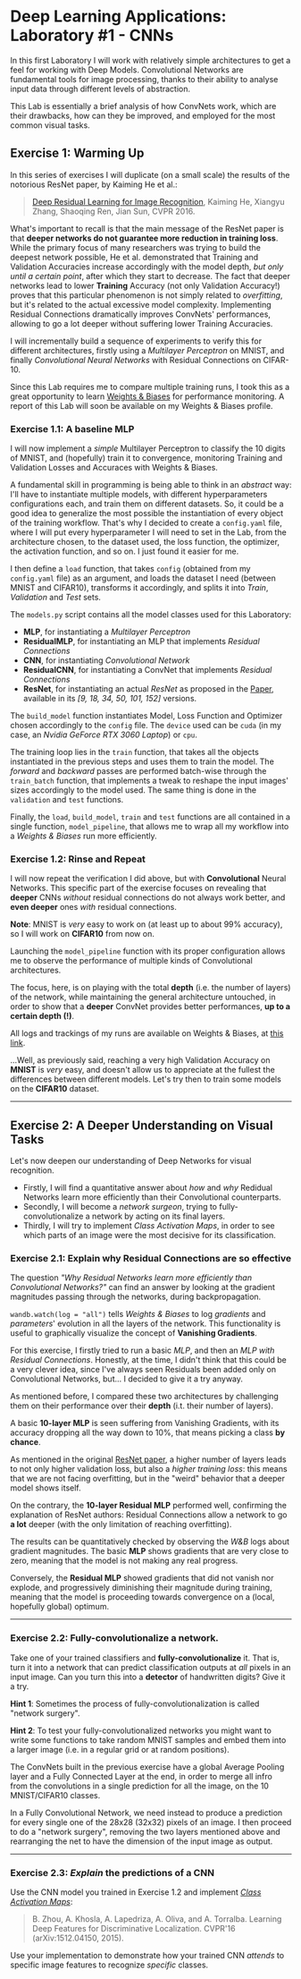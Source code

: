# Deep Learning Applications: Laboratory #1 - CNNs

In this first Laboratory I will work with relatively simple architectures to get a feel for working with Deep Models. Convolutional Networks are fundamental tools for image processing, thanks to their ability to analyse input data through different levels of abstraction.

This Lab is essentially a brief analysis of how ConvNets work, which are their drawbacks, how can they be improved, and employed for the most common visual tasks.

## Exercise 1: Warming Up
In this series of exercises I will duplicate (on a small scale) the results of the notorious ResNet paper, by Kaiming He et al.:

> [Deep Residual Learning for Image Recognition](https://arxiv.org/abs/1512.03385), Kaiming He, Xiangyu Zhang, Shaoqing Ren, Jian Sun, CVPR 2016.

What's important to recall is that the main message of the ResNet paper is that **deeper networks do not guarantee more reduction in training loss**. While the primary focus of many researchers was trying to build the deepest network possible, He et al. demonstrated that Training and Validation Accuracies increase accordingly with the model depth, *but only until a certain point*, after which they start to decrease. The fact that deeper networks lead to lower **Training** Accuracy (not only Validation Accuracy!) proves that this particular phenomenon is not simply related to *overfitting*, but it's related to the actual excessive model complexity.
Implementing Residual Connections dramatically improves ConvNets' performances, allowing to go a lot deeper without suffering lower Training Accuracies.

I will incrementally build a sequence of experiments to verify this for different architectures, firstly using a *Multilayer Perceptron* on MNIST, and finally *Convolutional Neural Networks* with Residual Connections on CIFAR-10.

Since this Lab requires me to compare multiple training runs, I took this as a great opportunity to learn [Weights & Biases](https://wandb.ai/site) for performance monitoring. A report of this Lab will soon be available on my Weights & Biases profile.

### Exercise 1.1: A baseline MLP

I will now implement a *simple* Multilayer Perceptron to classify the 10 digits of MNIST, and (hopefully) train it to convergence, monitoring Training and Validation Losses and Accuraces with Weights & Biases.

A fundamental skill in programming is being able to think in an *abstract* way: I'll have to instantiate multiple models, with different hyperparameters configurations each, and train them on different datasets. So, it could be a good idea to generalize the most possible the instantiation of every object of the training workflow. That's why I decided to create a `config.yaml` file, where I will put every hyperparameter I will need to set in the Lab, from the architecture chosen, to the dataset used, the loss function, the optimizer, the activation function, and so on. I just found it easier for me.

I then define a `load` function, that takes `config` (obtained from my `config.yaml` file) as an argument, and loads the dataset I need (between MNIST and CIFAR10), transforms it accordingly, and splits it into *Train*, *Validation* and *Test* sets.

The `models.py` script contains all the model classes used for this Laboratory:
+ **MLP**, for instantiating a *Multilayer Perceptron*
+ **ResidualMLP**, for instantiating an MLP that implements *Residual Connections*
+ **CNN**, for instantiating *Convolutional Network*
+ **ResidualCNN**, for instantiating a ConvNet that implements *Residual Connections*
+ **ResNet**, for instantiating an actual *ResNet* as proposed in the [Paper](https://arxiv.org/abs/1512.03385), available in its *[9, 18, 34, 50, 101, 152]* versions.

The `build_model` function instantiates Model, Loss Function and Optimizer chosen accordingly to the `config` file. The `device` used can be `cuda` (in my case, an *Nvidia GeForce RTX 3060 Laptop*) or `cpu`.

The training loop lies in the `train` function, that takes all the objects instantiated in the previous steps and uses them to train the model.
The *forward* and *backward* passes are performed batch-wise through the `train_batch` function, that implements a tweak to reshape the input images' sizes accordingly to the model used. The same thing is done in the `validation` and `test` functions.

Finally, the `load`, `build_model`, `train` and `test` functions are all contained in a single function, `model_pipeline`, that allows me to wrap all my workflow into a *Weights & Biases* run more efficiently.

### Exercise 1.2: Rinse and Repeat

I will now repeat the verification I did above, but with **Convolutional** Neural Networks.
This specific part of the exercise focuses on revealing that **deeper** CNNs *without* residual connections do not always work better, and **even deeper** ones *with* residual connections.

**Note**: MNIST is *very* easy to work on (at least up to about 99% accuracy), so I will work on **CIFAR10** from now on.

Launching the `model_pipeline` function with its proper configuration allows me to observe the performance of multiple kinds of Convolutional architectures.

The focus, here, is on playing with the total **depth** (i.e. the number of layers) of the network, while maintaining the general architecture untouched, in order to show that a **deeper** ConvNet provides better performances, **up to a certain depth (!)**.

All logs and trackings of my runs are available on Weights & Biases, at [this link](https://wandb.ai/giovancombo/DLA_Lab1_CNN?workspace=user-giovancombo).

...Well, as previously said, reaching a very high Validation Accuracy on **MNIST** is *very* easy, and doesn't allow us to appreciate at the fullest the differences between different models.
Let's try then to train some models on the **CIFAR10** dataset.

---
## Exercise 2: A Deeper Understanding on Visual Tasks

Let's now deepen our understanding of Deep Networks for visual recognition.

+ Firstly, I will find a quantitative answer about *how* and *why* Redidual Networks learn more efficiently than their Convolutional counterparts.
+ Secondly, I will become a *network surgeon*, trying to fully-convolutionalize a network by acting on its final layers.
+ Thirdly, I will try to implement *Class Activation Maps*, in order to see which parts of an image were the most decisive for its classification.

### Exercise 2.1: Explain why Residual Connections are so effective

The question *"Why Residual Networks learn more efficiently than Convolutional Networks?"* can find an answer by looking at the gradient magnitudes passing through the networks, during backpropagation.

`wandb.watch(log = "all")` tells *Weights & Biases* to log *gradients* and *parameters*' evolution in all the layers of the network. This functionality is useful to graphically visualize the concept of **Vanishing Gradients**.

For this exercise, I firstly tried to run a basic *MLP*, and then an *MLP with Residual Connections*. Honestly, at the time, I didn't think that this could be a very clever idea, since I've always seen Residuals been added only on Convolutional Networks, but... I decided to give it a try anyway.

As mentioned before, I compared these two architectures by challenging them on their performance over their **depth** (i.t. their number of layers).

A basic **10-layer MLP** is seen suffering from Vanishing Gradients, with its accuracy dropping all the way down to 10%, that means picking a class **by chance**.

As mentioned in the original [ResNet paper](https://arxiv.org/abs/1512.03385), a higher number of layers leads to not only higher validation loss, but also a *higher training loss*: this means that we are not facing overfitting, but in the "weird" behavior that a deeper model shows itself.

On the contrary, the **10-layer Residual MLP** performed well, confirming the explanation of ResNet authors: Residual Connections allow a network to go **a lot** deeper (with the only limitation of reaching overfitting).

The results can be quantitatively checked by observing the *W&B* logs about gradient magnitudes. The basic **MLP** shows gradients that are very close to zero, meaning that the model is not making any real progress.

Conversely, the **Residual MLP** showed gradients that did not vanish nor explode, and progressively diminishing their magnitude during training, meaning that the model is proceeding towards convergence on a (local, hopefully global) optimum.

---
### Exercise 2.2: Fully-convolutionalize a network.
Take one of your trained classifiers and **fully-convolutionalize** it. That is, turn it into a network that can predict classification outputs at *all* pixels in an input image. Can you turn this into a **detector** of handwritten digits? Give it a try.

**Hint 1**: Sometimes the process of fully-convolutionalization is called "network surgery".

**Hint 2**: To test your fully-convolutionalized networks you might want to write some functions to take random MNIST samples and embed them into a larger image (i.e. in a regular grid or at random positions).

The ConvNets built in the previous exercise have a global Average Pooling layer and a Fully Connected Layer at the end, in order to merge all infro from the convolutions in a single prediction for all the image, on the 10 MNIST/CIFAR10 classes.

In a Fully Convolutional Network, we need instead to produce a prediction for every single one of the 28x28 (32x32) pixels of an image. I then proceed to do a "network surgery", removing the two layers mentioned above and rearranging the net to have the dimension of the input image as output.

---
### Exercise 2.3: *Explain* the predictions of a CNN

Use the CNN model you trained in Exercise 1.2 and implement [*Class Activation Maps*](http://cnnlocalization.csail.mit.edu/#:~:text=A%20class%20activation%20map%20for,decision%20made%20by%20the%20CNN.):

> B. Zhou, A. Khosla, A. Lapedriza, A. Oliva, and A. Torralba. Learning Deep Features for Discriminative Localization. CVPR'16 (arXiv:1512.04150, 2015).

Use your implementation to demonstrate how your trained CNN *attends* to specific image features to recognize *specific* classes.
